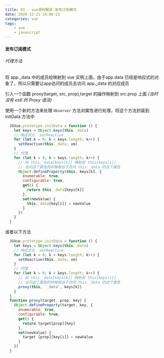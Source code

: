 ```yaml
---
title: 03 - vue源码解读-发布订阅模式
date: 2020-12-21 14:06:22
categories: vue
tags:
    - vue
    - javascript
---
```


#### 发布订阅模式

  ###### 代理方法 

  将 app._data 中的成员给映射到 vue 实例上面，由于app.data 已经是响应式的对象了，所以只需要让app访问的成员去访问 app._data 的对应成员

  引入一个函数 proxy(target, src, prop),target 的操作映射到 src.prop 上面 *(当时没有 es6 的 Proxy 语法)*

  使用一个新的方法来处理 `Observer` 方法对属性进行处理，将这个方法封装到 initData 方法中

  ~~~js
    JGVue.prototype.initData = function () {
      let keys = Object.keys(this._data)
      // 响应式化  setReactive
      for (let k = 0; k < keys.length; k++) {
        setReactive(this._data, vm)
      }
      // 代理
      for (let k = 0; k < keys.length; k++) {
        // 将 this._data[keys[k]] 映射到 this[keys[i]]
        // 访问这个属性的时候相当于访问 this._data 的这个属性
        Object.defineProperty(this, keys[k], {
          enumerable: true,
          configurable: true,
          get() {
            return this._data[keys[k]]
          },
          set(newValue) {
            this._data[key[i]] = newValue
          }
        })
      }
    }
  ~~~

  或者以下方法

  ~~~js
    JGVue.prototype.initData = function () {
      let keys = Object.keys(this._data)
      // 响应式化  setReactive
      for (let k = 0; k < keys.length; k++) {
        setReactive(this._data, vm)
      }
      // 代理
      for (let k = 0; k < keys.length; k++) {
        // 将 this._data[keys[k]] 映射到 this[keys[i]]
        // 访问这个属性的时候相当于访问 this._data 的这个属性
        proxy(this, '_data', keys[k])
      }
    }
    function proxy(target, prop, key) {
      Object.defineProperty(target, key, {
        enumerable: true,
        configurable: true,
        get() {
          return target[prop][key]
        },
        set(newValue) {
          target [prop][key[i]] = newValue
        }
      })
    }
  ~~~